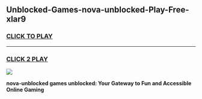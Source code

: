 
## Unblocked-Games-nova-unblocked-Play-Free-xlar9
<h3>
<a href="https://premium76.site?title=nova-unblocked&ref=18A1">CLICK TO PLAY</a></h3>
<hr>

<h3>
<a href="https://premium76.site?title=nova-unblocked&ref=18A1">CLICK 2 PLAY</a>
  
</h3>

<a href="https://premium76.site?title=nova-unblocked&ref=18A1"><img src="https://clearcache.store/games.png"></a>


**nova-unblocked games unblocked: Your Gateway to Fun and Accessible Online Gaming**
